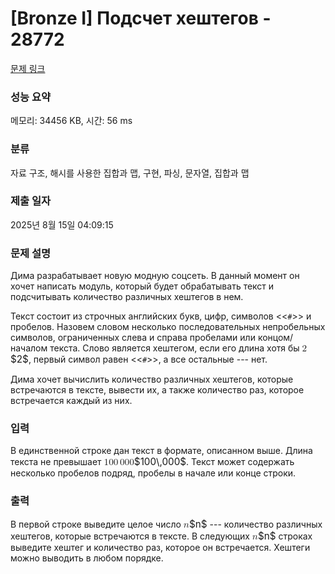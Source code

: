 # [Bronze I] Подсчет хештегов - 28772 

[문제 링크](https://www.acmicpc.net/problem/28772) 

### 성능 요약

메모리: 34456 KB, 시간: 56 ms

### 분류

자료 구조, 해시를 사용한 집합과 맵, 구현, 파싱, 문자열, 집합과 맵

### 제출 일자

2025년 8월 15일 04:09:15

### 문제 설명

<p>Дима разрабатывает новую модную соцсеть. В данный момент он хочет написать модуль, который будет обрабатывать текст и подсчитывать количество различных хештегов в нем.</p>

<p>Текст состоит из строчных английских букв, цифр, символов <<<code>#</code>>> и пробелов. Назовем словом несколько последовательных непробельных символов, ограниченных слева и справа пробелами или концом/началом текста. Слово является хештегом, если его длина хотя бы <mjx-container class="MathJax" jax="CHTML" style="font-size: 109%; position: relative;"><mjx-math class="MJX-TEX" aria-hidden="true"><mjx-mn class="mjx-n"><mjx-c class="mjx-c32"></mjx-c></mjx-mn></mjx-math><mjx-assistive-mml unselectable="on" display="inline"><math xmlns="http://www.w3.org/1998/Math/MathML"><mn>2</mn></math></mjx-assistive-mml><span aria-hidden="true" class="no-mathjax mjx-copytext">$2$</span></mjx-container>, первый символ равен <<<code>#</code>>>, а все остальные --- нет.</p>

<p>Дима хочет вычислить количество различных хештегов, которые встречаются в тексте, вывести их, а также количество раз, которое встречается каждый из них.</p>

### 입력 

 <p>В единственной строке дан текст в формате, описанном выше. Длина текста не превышает <mjx-container class="MathJax" jax="CHTML" style="font-size: 109%; position: relative;"><mjx-math class="MJX-TEX" aria-hidden="true"><mjx-mn class="mjx-n"><mjx-c class="mjx-c31"></mjx-c><mjx-c class="mjx-c30"></mjx-c><mjx-c class="mjx-c30"></mjx-c></mjx-mn><mjx-mstyle><mjx-mspace style="width: 0.167em;"></mjx-mspace></mjx-mstyle><mjx-mn class="mjx-n"><mjx-c class="mjx-c30"></mjx-c><mjx-c class="mjx-c30"></mjx-c><mjx-c class="mjx-c30"></mjx-c></mjx-mn></mjx-math><mjx-assistive-mml unselectable="on" display="inline"><math xmlns="http://www.w3.org/1998/Math/MathML"><mn>100</mn><mstyle scriptlevel="0"><mspace width="0.167em"></mspace></mstyle><mn>000</mn></math></mjx-assistive-mml><span aria-hidden="true" class="no-mathjax mjx-copytext">$100\,000$</span></mjx-container>. Текст может содержать несколько пробелов подряд, пробелы в начале или конце строки.</p>

### 출력 

 <p>В первой строке выведите целое число <mjx-container class="MathJax" jax="CHTML" style="font-size: 109%; position: relative;"><mjx-math class="MJX-TEX" aria-hidden="true"><mjx-mi class="mjx-i"><mjx-c class="mjx-c1D45B TEX-I"></mjx-c></mjx-mi></mjx-math><mjx-assistive-mml unselectable="on" display="inline"><math xmlns="http://www.w3.org/1998/Math/MathML"><mi>n</mi></math></mjx-assistive-mml><span aria-hidden="true" class="no-mathjax mjx-copytext">$n$</span></mjx-container> --- количество различных хештегов, которые встречаются в тексте. В следующих <mjx-container class="MathJax" jax="CHTML" style="font-size: 109%; position: relative;"><mjx-math class="MJX-TEX" aria-hidden="true"><mjx-mi class="mjx-i"><mjx-c class="mjx-c1D45B TEX-I"></mjx-c></mjx-mi></mjx-math><mjx-assistive-mml unselectable="on" display="inline"><math xmlns="http://www.w3.org/1998/Math/MathML"><mi>n</mi></math></mjx-assistive-mml><span aria-hidden="true" class="no-mathjax mjx-copytext">$n$</span></mjx-container> строках выведите хештег и количество раз, которое он встречается. Хештеги можно выводить в любом порядке.</p>

